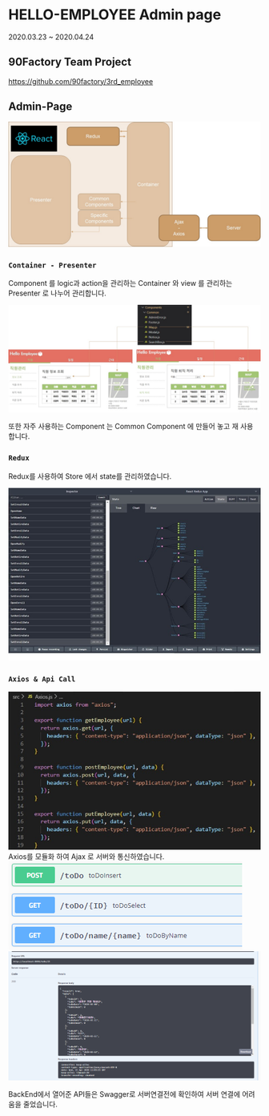 # HELLO-EMPLOYEE Admin page

2020.03.23 ~ 2020.04.24

## 90Factory Team Project

https://github.com/90factory/3rd_employee

## Admin-Page

<img src="./ReadMe/React.jpg">

### `Container - Presenter`

Component 를 logic과 action을 관리하는 Container 와 view 를 관리하는 Presenter 로 나누어 관리합니다.

<img src="./ReadMe/Common.jpg">

또한 자주 사용하는 Component 는 Common Component 에 만들어 놓고 재 사용 합니다.

### `Redux`

Redux를 사용하여 Store 에서 state를 관리하였습니다.

<img src="./ReadMe/Redux.jpg">

### `Axios & Api Call`

<img src="./Readme/Axios.jpg">
Axios를 모듈화 하여 Ajax 로 서버와 통신하였습니다.

<img src="./ReadMe/Apis.png">
<img src="./ReadMe/Swagger.png">

BackEnd에서 열어준 API들은 Swagger로 서버연결전에 확인하여 서버 연결에 어려움을 줄었습니다.
